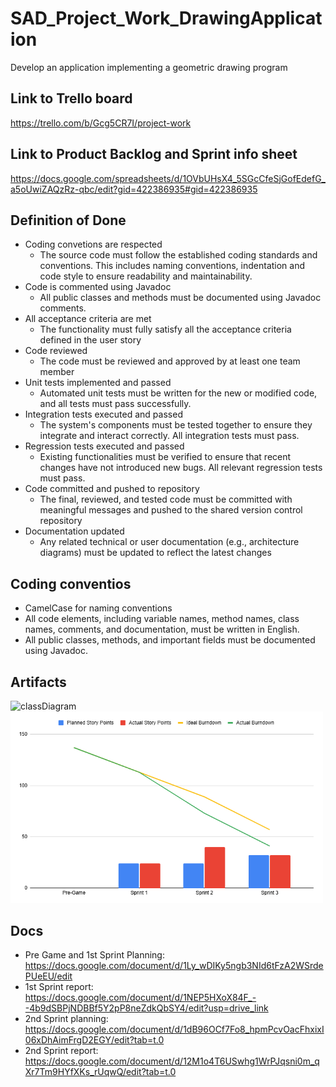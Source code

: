 # SAD_Project_Work_DrawingApplication
Develop an application implementing a geometric drawing program

## Link to Trello board
https://trello.com/b/Gcg5CR7I/project-work

## Link to Product Backlog and Sprint info sheet
https://docs.google.com/spreadsheets/d/1OVbUHsX4_5SGcCfeSjGofEdefG_a5oUwiZAQzRz-qbc/edit?gid=422386935#gid=422386935

## Definition of Done
- Coding convetions are respected
  - The source code must follow the established coding standards and conventions. This includes naming conventions, indentation and code style to ensure readability and maintainability.
- Code is commented using Javadoc
  - All public classes and methods must be documented using Javadoc comments. 
- All acceptance criteria are met
  - The functionality must fully satisfy all the acceptance criteria defined in the user story 
- Code reviewed
  - The code must be reviewed and approved by at least one team member   
- Unit tests implemented and passed
  - Automated unit tests must be written for the new or modified code, and all tests must pass successfully. 
- Integration tests executed and passed
  - The system's components must be tested together to ensure they integrate and interact correctly. All integration tests must pass.   
- Regression tests executed and passed
  - Existing functionalities must be verified to ensure that recent changes have not introduced new bugs. All relevant regression tests must pass. 
- Code committed and pushed to repository
  - The final, reviewed, and tested code must be committed with meaningful messages and pushed to the shared version control repository 
- Documentation updated
  - Any related technical or user documentation (e.g., architecture diagrams) must be updated to reflect the latest changes
 
## Coding conventios
- CamelCase for naming conventions 
- All code elements, including variable names, method names, class names, comments, and documentation, must be written in English.
- All public classes, methods, and important fields must be documented using Javadoc.

## Artifacts
<img src="/Artifacts/classdiagram.svg" alt="classDiagram" width="500">

<br>

<img src="/Artifacts/BurndownChart.png" alt="burnDownChart" width="500"/>

## Docs
- Pre Game and 1st Sprint Planning: https://docs.google.com/document/d/1Ly_wDIKy5ngb3NId6tFzA2WSrdePUeEU/edit
- 1st Sprint report: https://docs.google.com/document/d/1NEP5HXoX84F_--4b9dSBPjNDBBf5Y2pP8neZdkQbSY4/edit?usp=drive_link
- 2nd Sprint planning: https://docs.google.com/document/d/1dB96OCf7Fo8_hpmPcvOacFhxixI06xDhAimFrgD2EGY/edit?tab=t.0
- 2nd Sprint report: https://docs.google.com/document/d/12M1o4T6USwhg1WrPJqsni0m_qXr7Tm9HYfXKs_rUqwQ/edit?tab=t.0
